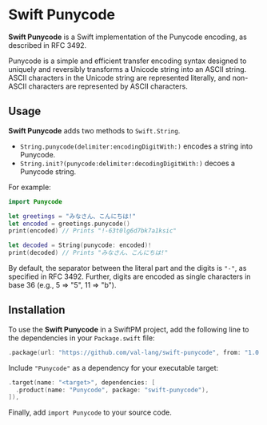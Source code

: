 # Swift Punycode

**Swift Punycode** is a Swift implementation of the Punycode encoding, as described in RFC 3492.

 Punycode is a simple and efficient transfer encoding syntax designed to uniquely and reversibly transforms a Unicode string into an ASCII string.
 ASCII characters in the Unicode string are represented literally, and non-ASCII characters are represented by ASCII characters.
 
## Usage

**Swift Punycode** adds two methods to `Swift.String`.

- `String.punycode(delimiter:encodingDigitWith:)` encodes a string into Punycode.
- `String.init?(punycode:delimiter:decodingDigitWith:)` decoes a Punycode string.

For example:

```swift
import Punycode

let greetings = "みなさん、こんにちは!"
let encoded = greetings.punycode()
print(encoded) // Prints "!-63t0lg6d7bk7a1ksic"

let decoded = String(punycode: encoded)!
print(decoded) // Prints "みなさん、こんにちは!"
```

By default, the separator between the literal part and the digits is `"-"`, as specified in RFC 3492.
Further, digits are encoded as single characters in base 36 (e.g., 5 => "5", 11 => "b").

## Installation

To use the **Swift Punycode** in a SwiftPM project,  add the following line to the dependencies in your `Package.swift` file:

```swift
.package(url: "https://github.com/val-lang/swift-punycode", from: "1.0.0"),
```

Include `"Punycode"` as a dependency for your executable target:

```swift
.target(name: "<target>", dependencies: [
  .product(name: "Punycode", package: "swift-punycode"),
]),
```

Finally, add `import Punycode` to your source code.
